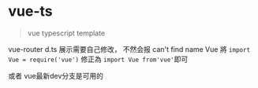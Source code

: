 # vue-ts

> vue typescript template

vue-router d.ts 展示需要自己修改， 不然会报 can't find name Vue
將 `import Vue = require('vue')`
修正為 `import Vue from'vue'`即可

或者 vue最新dev分支是可用的
